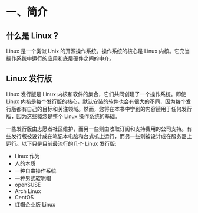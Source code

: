 # 一、简介

## 什么是 Linux？

Linux 是一个类似 Unix 的开源操作系统。操作系统的核心是 Linux 内核。它充当操作系统中运行的应用和底层硬件之间的中介。

## Linux 发行版

Linux 发行版是 Linux 内核和软件的集合，它们共同创建了一个操作系统。即使 Linux 内核是每个发行版的核心，默认安装的软件也会有很大的不同，因为每个发行版都有自己的目标和关注领域。然而，您将在本书中学到的内容适用于任何发行版，因为这些概念是整个 Linux 操作系统的基础。

一些发行版由志愿者社区维护，而另一些则由收取订阅和支持费用的公司支持。有些发行版被设计成在笔记本电脑和台式机上运行，而另一些则被设计成在服务器上运行。以下只是目前最流行的几个 Linux 发行版:

*   Linux 作为
*   人的本质
*   一种自由操作系统
*   一种男式软呢帽
*   openSUSE
*   Arch Linux
*   CentOS
*   红帽企业版 Linux